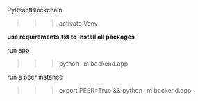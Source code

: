 PyReactBlockchain

>>>activate Venv

**use requirements.txt to install all packages**

run app 
>>> python -m backend.app

run a peer instance 
>>>export PEER=True && python -m backend.app